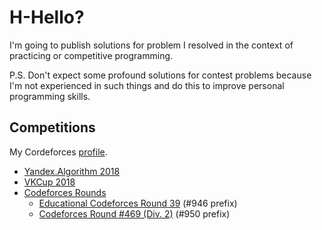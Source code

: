 # H-Hello?
I'm going to publish solutions for problem I resolved in the context of practicing or competitive programming.

P.S. Don't expect some profound solutions for contest problems because I'm not experienced in such things and do this to improve personal programming skills.

## Competitions
My Cordeforces [profile](http://codeforces.com/profile/xteNz).

- [Yandex.Algorithm 2018](https://github.com/xtenzQ/CppLearning/tree/master/Competitive/YandexAlgorithm2018)
- [VKCup 2018](https://github.com/xtenzQ/CppPracticing/tree/master/Competitive/VKCup2018)
- [Codeforces Rounds](https://github.com/xtenzQ/CppLearning/tree/master/Competitive/Codeforces)
  - [Educational Codeforces Round 39](http://codeforces.com/contest/946) (#946 prefix)
  - [Codeforces Round #469 (Div. 2)](http://codeforces.com/contest/950) (#950 prefix)
